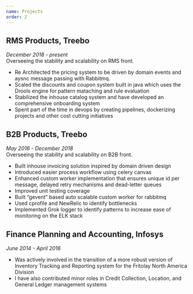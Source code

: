 ```yaml
---
name: Projects
order: 2
---
```


## RMS Products, Treebo
_December 2018 - present_  
Overseeing the stability and scalability on RMS front.
* Re Architected the pricing system to be driven by domain events and aysnc message passing with Rabbitmq.
* Scaled the discounts and coupon system built in java which uses the Drools engine for pattern mataching and rule evaluation  
* Stabilized the inhouse catalog system and have developed an comprehensive onboarding system
* Spent part of the time in devops by creating pipelines, dockerizing projects and other cost cutting initiatives


## B2B Products, Treebo
_May 2016 - December 2018_  
Overseeing the stability and scalability on B2B front.
* Built inhouse invoicing solution inspired by domain driven design
* Introduced easier process workflow using celery canvas
* Enhanced custom worker implementation that ensures unique id per message, delayed retry mechanisms and dead-letter queues
* Improved unit testing coverage
* Built “gevent” based auto scalable custom worker for rabbitmq
* Used cprofile and NewRelic to identify bottlenecks
* Implemented Grok logger to identify patterns to increase ease of monitoring on the ELK stack


## Finance Planning and Accounting, Infosys
_June 2014 - April 2016_  
 * Was actively involved in the transition of a more robust version of Inventory Tracking and Reporting system for the Fritolay North America Division  
 * I have also contributed minor roles in Credit Collection, Location, and General Ledger management systems